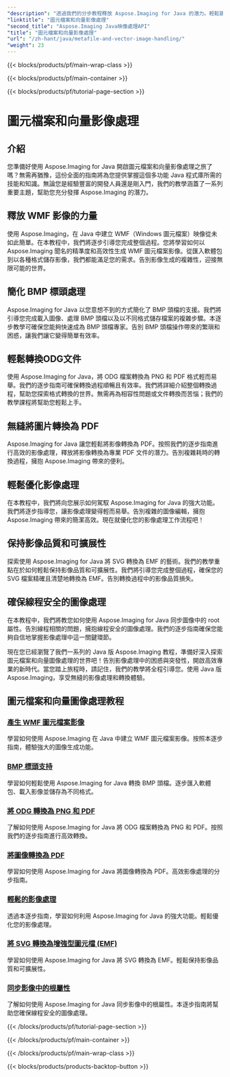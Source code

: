```yaml
---
"description": "透過我們的分步教程釋放 Aspose.Imaging for Java 的潛力。輕鬆建立 WMF 圖元檔案影像、處理 BMP 標頭等。"
"linktitle": "圖元檔案和向量影像處理"
"second_title": "Aspose.Imaging Java映像處理API"
"title": "圖元檔案和向量影像處理"
"url": "/zh-hant/java/metafile-and-vector-image-handling/"
"weight": 23
---
```


{{< blocks/products/pf/main-wrap-class >}}

{{< blocks/products/pf/main-container >}}

{{< blocks/products/pf/tutorial-page-section >}}

# 圖元檔案和向量影像處理

## 介紹

您準備好使用 Aspose.Imaging for Java 開啟圖元檔案和向量影像處理之旅了嗎？無需再猶豫，這份全面的指南將為您提供掌握這個多功能 Java 程式庫所需的技能和知識。無論您是經驗豐富的開發人員還是剛入門，我們的教學涵蓋了一系列重要主題，幫助您充分發揮 Aspose.Imaging 的潛力。

## 釋放 WMF 影像的力量

使用 Aspose.Imaging，在 Java 中建立 WMF（Windows 圖元檔案）映像從未如此簡單。在本教程中，我們將逐步引導您完成整個過程。您將學習如何以 Aspose.Imaging 聞名的精準度和高效性生成 WMF 圖元檔案影像。從匯入軟體包到以各種格式儲存影像，我們都能滿足您的需求。告別影像生成的複雜性，迎接無限可能的世界。

## 簡化 BMP 標頭處理

Aspose.Imaging for Java 以您意想不到的方式簡化了 BMP 頭檔的支援。我們將引導您完成載入圖像、處理 BMP 頭檔以及以不同格式儲存檔案的複雜步驟。本逐步教學可確保您能夠快速成為 BMP 頭檔專家。告別 BMP 頭檔操作帶來的繁瑣和困惑，讓我們讓它變得簡單有效率。

## 輕鬆轉換ODG文件

使用 Aspose.Imaging for Java，將 ODG 檔案轉換為 PNG 和 PDF 格式輕而易舉。我們的逐步指南可確保轉換過程順暢且有效率。我們將詳細介紹整個轉換過程，幫助您探索格式轉換的世界。無需再為相容性問題或文件轉換而苦惱；我們的教學課程將幫助您輕鬆上手。

## 無縫將圖片轉換為 PDF

Aspose.Imaging for Java 讓您輕鬆將影像轉換為 PDF。按照我們的逐步指南進行高效的影像處理，釋放將影像轉換為專業 PDF 文件的潛力。告別複雜耗時的轉換過程，擁抱 Aspose.Imaging 帶來的便利。

## 輕鬆優化影像處理

在本教程中，我們將向您展示如何駕馭 Aspose.Imaging for Java 的強大功能。我們將逐步指導您，讓影像處理變得輕而易舉。告別複雜的圖像編輯，擁抱 Aspose.Imaging 帶來的簡潔高效。現在就優化您的影像處理工作流程吧！

## 保持影像品質和可擴展性

探索使用 Aspose.Imaging for Java 將 SVG 轉換為 EMF 的藝術。我們的教學重點在於如何輕鬆保持影像品質和可擴展性。我們將引導您完成整個過程，確保您的 SVG 檔案精確且清楚地轉換為 EMF。告別轉換過程中的影像品質損失。

## 確保線程安全的圖像處理

在本教程中，我們將教您如何使用 Aspose.Imaging for Java 同步圖像中的 root 屬性。告別線程相關的問題，擁抱線程安全的圖像處理。我們的逐步指南確保您能夠自信地掌握影像處理中這一關鍵環節。

現在您已經瀏覽了我們一系列的 Java 版 Aspose.Imaging 教程，準備好深入探索圖元檔案和向量圖像處理的世界吧！告別影像處理中的困惑與突發性，開啟高效專業的新時代。當您踏上旅程時，請記住，我們的教學將全程引導您。使用 Java 版 Aspose.Imaging，享受無縫的影像處理和轉換體驗。
## 圖元檔案和向量圖像處理教程
### [產生 WMF 圖元檔案影像](./generate-wmf-metafile-images/)
學習如何使用 Aspose.Imaging 在 Java 中建立 WMF 圖元檔案影像。按照本逐步指南，體驗強大的圖像生成功能。
### [BMP 標頭支持](./bmp-header-support/)
學習如何輕鬆使用 Aspose.Imaging for Java 轉換 BMP 頭檔。逐步匯入軟體包、載入影像並儲存為不同格式。
### [將 ODG 轉換為 PNG 和 PDF](./odg-file-format-support/)
了解如何使用 Aspose.Imaging for Java 將 ODG 檔案轉換為 PNG 和 PDF。按照我們的逐步指南進行高效轉換。
### [將圖像轉換為 PDF](./pdf-dpi-settings-configuration/)
學習如何使用 Aspose.Imaging for Java 將圖像轉換為 PDF。高效影像處理的分步指南。
### [輕鬆的影像處理](./otg-file-format-support/)
透過本逐步指南，學習如何利用 Aspose.Imaging for Java 的強大功能。輕鬆優化您的影像處理。
### [將 SVG 轉換為增強型圖元檔 (EMF)](./convert-svg-to-enhanced-metafile/)
學習如何使用 Aspose.Imaging for Java 將 SVG 轉換為 EMF。輕鬆保持影像品質和可擴展性。
### [同步影像中的根屬性](./synchronize-root-property-in-images/)
了解如何使用 Aspose.Imaging for Java 同步影像中的根屬性。本逐步指南將幫助您確保線程安全的圖像處理。

{{< /blocks/products/pf/tutorial-page-section >}}

{{< /blocks/products/pf/main-container >}}

{{< /blocks/products/pf/main-wrap-class >}}

{{< blocks/products/products-backtop-button >}}